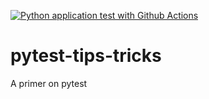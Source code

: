 [![Python application test with Github Actions](https://github.com/ai-product-manager/pytest-tips/actions/workflows/testing-ci.yml/badge.svg)](https://github.com/ai-product-manager/pytest-tips/actions/workflows/testing-ci.yml)

# pytest-tips-tricks
A primer on pytest

